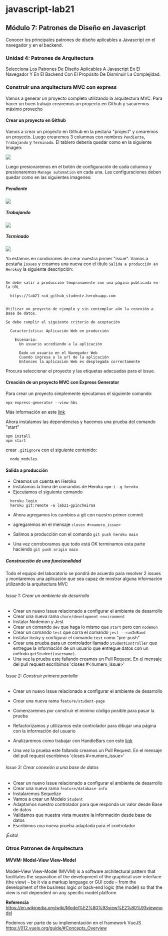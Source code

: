 # javascript-lab21

## Módulo 7: Patrones de Diseño en Javascript
Conocer los principales patrones de diseño aplicables a Javascript en el navegador y en el backend.

### Unidad 4: Patrones de Arquitectura

Selecciona Los Patrones De Diseño Aplicables A Javascript En El Navegador Y En El Backend Con El Propósito De Disminuir La Complejidad.

### Construir una arquitectura MVC con express

Vamos a generar un proyecto completo utilizando la arquitectura MVC.
Para hacer un buen trabajo crearemos un proyecto en Github y sacaremos máximo provecho 

#### Crear un proyecto en Github

Vamos a crear un proyecto en Github en la pestaña "project"
y crearemos un proyecto.
Luego crearemos 3 columnas con nombres `Pendiente`, `Trabajando` y `Terminado`.
El tablero debería quedar como en la siguiente Imagen:

<img src="https://res.cloudinary.com/boolean-spa/image/upload/v1630071335/boolean-fullstack-js/tablero-github_eav6ni.png">

Luego presionaremos en el botón de configuración de cada columna y presionaremos `Manage automation` en cada una. Las configuraciones deben quedar como en las siguientes imagenes:

##### Pendiente
<img src="https://res.cloudinary.com/boolean-spa/image/upload/c_scale,w_256/v1630071161/boolean-fullstack-js/pendiente_ahc4uu.png">

##### Trabajando
<img src="https://res.cloudinary.com/boolean-spa/image/upload/c_scale,w_256/v1630071162/boolean-fullstack-js/trabajando_tevchg.png">


##### Terminado
<img src="https://res.cloudinary.com/boolean-spa/image/upload/c_scale,w_256/v1630071161/boolean-fullstack-js/terminado_ny7lgi.png">

Ya estamos en condiciones de crear nuestra primer "issue".
Vamos a pestaña `Issues` y creamos una nueva con el título `Salida a producción en Heroku`y la siguiente descripción:

```

Se debe salir a producción tempranamente con una página publicada en la URL

  https://lab21-<id_github_student>.herokuapp.com


Utilizar un proyecto de ejemplo y sin contemplar aún la conexión a Base de datos.

Se debe cumplir el siguiente criterio de aceptación
  
  Característica: Aplicación Web en producción 

    Escenario:
      Un usuario accediendo a la aplicación
      
      Dado un usuario en el Navegador Web
      Cuando ingresa a la url de la aplicación
      Entonces la aplicación Web es desplegada correctamente

```

Procura seleccionar el proyecto y las etiquetas adecuadas para el issue.

#### Creación de un proyecto MVC con Express Generator

Para crear un proyecto simplemente ejecutamos el siguiente comando:

`npx express-generator --view hbs`

Más información en este [link](https://expressjs.com/en/starter/generator.html)

Ahora instalamos las dependencias y hacemos una prueba del comando "start"

```
npm install
npm start
```

crear `.gitignore` con el siguiente contenido:

```
  node_modules
```

#### Salida a producción

- Creamos un cuenta en Heroku
- Instalamos la linea de comandos de Heroku `npm i -g heroku`
- Ejecutamos el siguiente comando
```
  heroku login
  heroku git:remote -a lab21-gpincheiraa
```
- Ahora agregamos los cambios a git con nuestro primer commit
- agregaremos en el mensaje `closes #<numero_issue>`

- Salimos a producción con el comando `git push heroku main`
- Una vez corroboramos que todo está OK terminamos esta parte haciendo
`git push origin main`

##### Construcción de una funcionalidad

Todo el equipo del laboratorio se pondrá de acuerdo para resolver 2 issues y montaremos una aplicación que sea capaz de mostrar alguna información utilizando la arquitectura MVC
###### Issue 1: Crear un ambiente de desarrollo

- Crear un nuevo Issue relacionado a configurar el ambiente de desarrollo
- Crear una nueva rama `chore/development-environment`
- Instalar Nodemon y Jest
- Crear un comando `dev` que haga lo mismo que `start` pero con `nodemon`
- Crear un comando `test` que corra el comando `jest --runInBand`
- Instalar `Husky` y configurar el comando `test` como "pre-push"
- Crear una prueba para un controlador llamado `StudentController` que entregue la información de un usuario que entregue datos con un método `getStudent(username)`. 
- Una vez la prueba este fallando creamos un Pull Request. En el mensaje del pull request escribimos 'closes #<numero_issue>'
###### Issue 2: Construir primera pantalla

- Crear un nuevo Issue relacionado a configurar el ambiente de desarrollo
- Crear una nueva rama `feature/student-page`
- Comenzaremos por construir el minimo código posible para pasar la prueba
- Refactorizamos y utilizamos este controlador para dibujar una página con la información del usuario
- Analizaremos como trabajar con HandleBars con este [link](https://handlebarsjs.com/guide/)

- Una vez la prueba este fallando creamos un Pull Request. En el mensaje del pull request escribimos 'closes #<numero_issue>'

###### Issue 3: Crear conexión a una base de datos

- Crear un nuevo Issue relacionado a configurar el ambiente de desarrollo
- Crear una nueva rama `feature/database-info`
- Instalaremos Sequelize
- Vamos a crear un Modelo `Student`
- Adaptamos nuestro controlador para que responda un valor desde Base de datos
- Validamos que nuestra vista muestre la información desde base de datos
- Escribimos una nueva prueba adaptada para el controlador

¡Éxito!

### Otros Patrones de Arquitectura

#### MVVM: Model-View View-Model 

Model–View View-Model (MVVM) is a software architectural pattern that facilitates the separation of the development of the graphical user interface (the view) – be it via a markup language or GUI code – from the development of the business logic or back-end logic (the model) so that the view is not dependent on any specific model platform

**Referencia** https://en.wikipedia.org/wiki/Model%E2%80%93view%E2%80%93viewmodel

Podemos ver parte de su implementación en el framework VueJS
https://012.vuejs.org/guide/#Concepts_Overview
